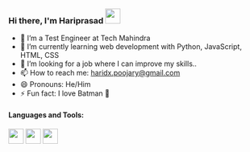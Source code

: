 ### Hi there, I'm Hariprasad <img src="https://raw.githubusercontent.com/MartinHeinz/MartinHeinz/master/wave.gif" width="30px">

- 👷 I’m a Test Engineer at Tech Mahindra
- 🌱 I’m currently learning web development with Python, JavaScript, HTML, CSS
- 💼 I’m looking for a job where I can improve my skills.. 
- 📫 How to reach me: haridx.poojary@gmail.com
- 😄 Pronouns: He/Him
- ⚡ Fun fact: I love Batman 🦇

#### Languages and Tools:
<code><img height="30" src="https://camo.githubusercontent.com/aa96ee3a3352c9c3c2161d3e95698d0885a277ab85d617fe77912627d37a3959/68747470733a2f2f6564656e742e6769746875622e696f2f537570657254696e7949636f6e732f696d616765732f7376672f707974686f6e2e737667"></code>
<code><img height="30" src="https://camo.githubusercontent.com/9496882abd182958bcea4238ab44f7eb8928d7a4144c150f18f6c55ceb9b4490/68747470733a2f2f6564656e742e6769746875622e696f2f537570657254696e7949636f6e732f696d616765732f7376672f6a6176617363726970742e737667"></code>
<code><img height="30" src="https://camo.githubusercontent.com/a499f82c059b2fd21339974a9a7dfe2b72180faa14c9d420c02806c2e9b4362e/68747470733a2f2f6564656e742e6769746875622e696f2f537570657254696e7949636f6e732f696d616765732f7376672f646a616e676f70726f6a6563742e737667"></code>

